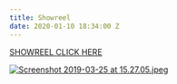 ```yaml
---
title: Showreel
date: 2020-01-10 18:34:00 Z
---
```


[SHOWREEL CLICK HERE](https://vimeo.com/316819254)

[![Screenshot 2019-03-25 at 15.27.05.jpeg](/uploads/Screenshot%202019-03-25%20at%2015.27.05.jpeg)](https://vimeo.com/316819254)